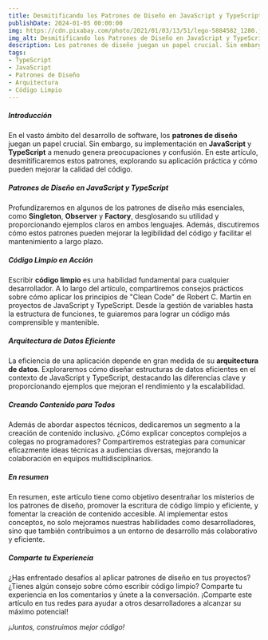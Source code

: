 ```yaml
---
title: Desmitificando los Patrones de Diseño en JavaScript y TypeScript
publishDate: 2024-01-05 00:00:00
img: https://cdn.pixabay.com/photo/2021/01/03/13/51/lego-5884582_1280.jpg
img_alt: Desmitificando los Patrones de Diseño en JavaScript y TypeScript por sergio campbell dev
description: Los patrones de diseño juegan un papel crucial. Sin embargo, su implementación en JavaScript y TypeScript a menudo genera preocupaciones y confusión.
tags:
- TypeScript
- JavaScript
- Patrones de Diseño
- Arquitectura
- Código Limpio
---
```


##### Introducción

En el vasto ámbito del desarrollo de software, los **patrones de diseño** juegan un papel crucial. Sin embargo, su implementación en **JavaScript** y **TypeScript** a menudo genera preocupaciones y confusión. En este artículo, desmitificaremos estos patrones, explorando su aplicación práctica y cómo pueden mejorar la calidad del código.

##### Patrones de Diseño en JavaScript y TypeScript

Profundizaremos en algunos de los patrones de diseño más esenciales, como **Singleton**, **Observer** y **Factory**, desglosando su utilidad y proporcionando ejemplos claros en ambos lenguajes. Además, discutiremos cómo estos patrones pueden mejorar la legibilidad del código y facilitar el mantenimiento a largo plazo.

##### Código Limpio en Acción

Escribir **código limpio** es una habilidad fundamental para cualquier desarrollador. A lo largo del artículo, compartiremos consejos prácticos sobre cómo aplicar los principios de "Clean Code" de Robert C. Martin en proyectos de JavaScript y TypeScript. Desde la gestión de variables hasta la estructura de funciones, te guiaremos para lograr un código más comprensible y mantenible.

##### Arquitectura de Datos Eficiente

La eficiencia de una aplicación depende en gran medida de su **arquitectura de datos**. Exploraremos cómo diseñar estructuras de datos eficientes en el contexto de JavaScript y TypeScript, destacando las diferencias clave y proporcionando ejemplos que mejoran el rendimiento y la escalabilidad.

##### Creando Contenido para Todos

Además de abordar aspectos técnicos, dedicaremos un segmento a la creación de contenido inclusivo. ¿Cómo explicar conceptos complejos a colegas no programadores? Compartiremos estrategias para comunicar eficazmente ideas técnicas a audiencias diversas, mejorando la colaboración en equipos multidisciplinarios.

##### En resumen

En resumen, este artículo tiene como objetivo desentrañar los misterios de los patrones de diseño, promover la escritura de código limpio y eficiente, y fomentar la creación de contenido accesible. Al implementar estos conceptos, no solo mejoramos nuestras habilidades como desarrolladores, sino que también contribuimos a un entorno de desarrollo más colaborativo y eficiente.

##### Comparte tu Experiencia

¿Has enfrentado desafíos al aplicar patrones de diseño en tus proyectos? ¿Tienes algún consejo sobre cómo escribir código limpio? Comparte tu experiencia en los comentarios y únete a la conversación. ¡Comparte este artículo en tus redes para ayudar a otros desarrolladores a alcanzar su máximo potencial!

*¡Juntos, construimos mejor código!*
